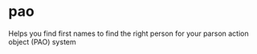 # pao
Helps you find first names to find the right person for your parson action object (PAO) system
